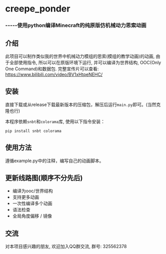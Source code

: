 # creepe_ponder
### -----使用python编译Minecraft的纯原版仿机械动力思索动画

## 介绍

此项目可以制作类似我的世界中机械动力模组的思索(模组的教学动画)的动画, 由于全部使用指令, 所以可以在原版环境下运行, 并可以编译为世界结构, OOC(Only One Command)和数据包.
完整宣传片可以查看:
https://www.bilibili.com/video/BV1xHtpeNEHC/

## 安装
直接下载或从release下载最新版本的压缩包，解压后运行`main.py`即可。(当然克隆也行)

本程序依赖`snbt`和`colorama`库, 使用以下指令安装：

```shell
pip install snbt colorama
```

## 使用方法

遵循example.py中的注释，编写自己的动画脚本。

## 更新线路图(顺序不分先后)

- 编译为ooc/世界结构
- 支持更多动画
- 一次性编译多个动画
- 语法检查
- 全局角度偏移 / 镜像

## 交流

对本项目感兴趣的朋友, 欢迎加入QQ群交流, 群号: 325562378
